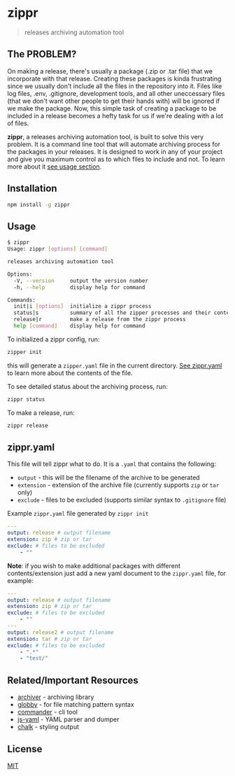 # zippr

> releases archiving automation tool

## The PROBLEM?
On making a release, there's usually a package (.zip or .tar file) that we incorporate with that release. Creating these packages is kinda frustrating since we usually don't include all the files in the repository into it. Files like log files, .env, .gitignore, development tools, and all other uneccessary files (that we don't want other people to get their hands with) will be ignored if we make the package. Now, this simple task of creating a package to be included in a release becomes a hefty task for us if we're dealing with a lot of files. 

**zippr**, a releases archiving automation tool, is built to solve this very problem. It is a command line tool that will automate archiving process for the packages in your releases. It is designed to work in any of your project and give you maximum control as to which files to include and not. To learn more about it [see usage section](#Usage).

## Installation
```bash
npm install -g zippr
```

## Usage
```bash
$ zippr
Usage: zippr [options] [command]

releases archiving automation tool

Options:
  -V, --version     output the version number
  -h, --help        display help for command

Commands:
  init|i [options]  initialize a zippr process
  status|s          summary of all the zipper processes and their contents
  release|r         make a release from the zippr process
  help [command]    display help for command
```

To initialized a zippr config, run:
```bash
zipper init
```
this will generate a `zipper.yaml` file in the current directory. [See zippr.yaml](#zippr.yaml) to learn more about the contents of the file.

To see detailed status about the archiving process, run:
```bash
zippr status
```

To make a release, run:
```bash
zippr release
```

## zippr.yaml
This file will tell zippr what to do. It is a `.yaml` that contains the following:
- `output` - this will be the filename of the archive to be generated
- `extension` - extension of the archive file (currently supports `zip` or `tar` only)
- `exclude` - files to be excluded (supports similar syntax to `.gitignore` file)

Example `zippr.yaml` file generated by `zippr init`
```yaml
---
output: release # output filename
extension: zip # zip or tar
exclude: # files to be excluded
    - ""
```
**Note**: if you wish to make additional packages with different contents/extension just add a new yaml document to the `zippr.yaml` file, for example:
```yaml
---
output: release # output filename
extension: zip # zip or tar
exclude: # files to be excluded
    - ""
---
output: release2 # output filename
extension: tar # zip or tar
exclude: # files to be excluded
    - ".*"
    - "test/"
```
## Related/Important Resources
- [archiver](https://github.com/archiverjs/node-archiver) - archiving library
- [globby](https://github.com/sindresorhus/globby) - for file matching pattern syntax
- [commander](https://github.com/tj/commander.js) - cli tool
- [js-yaml](https://github.com/nodeca/js-yaml) - YAML parser and dumper
- [chalk](https://github.com/chalk/chalk) - styling output

## License
[MIT](./LICENSE)